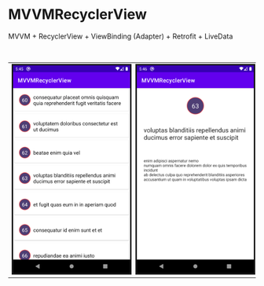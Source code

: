 # MVVMRecyclerView
MVVM + RecyclerView + ViewBinding (Adapter) + Retrofit + LiveData


<br  />
<table align="center">
    <tr>
         <td><img src="https://github.com/arpit999/MVVMRecyclerView/blob/master/1.png" alt="Welcom Image" border=3 width=300></img></th>
        <td><img src="https://github.com/arpit999/MVVMRecyclerView/blob/master/2.png" alt="SignIn Image" border=3 width=300></img></th>
    </tr>
  
</table>

